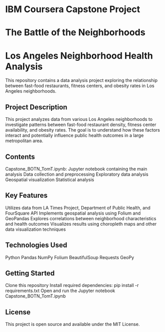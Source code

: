# IBM Coursera Capstone Project
# The Battle of the Neighborhoods
# Los Angeles Neighborhood Health Analysis

This repository contains a data analysis project exploring the relationship between fast-food restaurants, fitness centers, and obesity rates in Los Angeles neighborhoods.

## Project Description
This project analyzes data from various Los Angeles neighborhoods to investigate patterns between fast-food restaurant density, fitness center availability, and obesity rates. The goal is to understand how these factors interact and potentially influence public health outcomes in a large metropolitan area.

## Contents
Capstone_BOTN_TomT.ipynb: Jupyter notebook containing the main analysis
Data collection and preprocessing
Exploratory data analysis
Geospatial visualization
Statistical analysis

## Key Features
Utilizes data from LA Times Project, Department of Public Health, and FourSquare API
Implements geospatial analysis using Folium and GeoPandas
Explores correlations between neighborhood characteristics and health outcomes
Visualizes results using choropleth maps and other data visualization techniques

## Technologies Used
Python
Pandas
NumPy
Folium
BeautifulSoup
Requests
GeoPy

## Getting Started
Clone this repository
Install required dependencies: pip install -r requirements.txt
Open and run the Jupyter notebook Capstone_BOTN_TomT.ipynb


## License
This project is open source and available under the MIT License.

